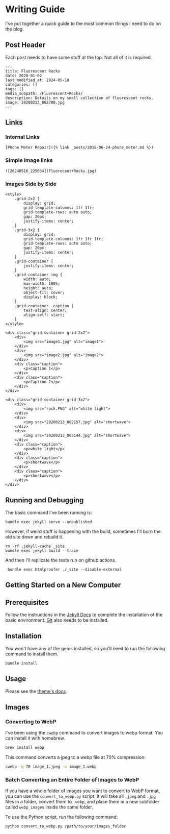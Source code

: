 # Writing Guide
I've put together a quick guide to the most common things I need to do on the blog.

## Post Header
Each post needs to have some stuff at the top. Not all of it is required. 

```
---
title: Fluorescent Rocks
date: 2020-01-02
last_modified_at: 2024-05-18
categories: []
tags: []
media_subpath: /Fluorescent+Rocks/
description: Details on my small collection of fluorescent rocks.
image: 20200213_002700.jpg
---
```
## Links
### Internal Links
`[Phone Meter Repair]({% link _posts/2018-06-24-phone_meter.md %})`
### Simple image links
`![20240516_225034](Fluorecent+Rocks.jpg)`

### Images Side by Side

```
<style>
    .grid-2x2 {
        display: grid;
        grid-template-columns: 1fr 1fr;
        grid-template-rows: auto auto;
        gap: 20px;
        justify-items: center;
    }
    .grid-3x2 {
        display: grid;
        grid-template-columns: 1fr 1fr 1fr;
        grid-template-rows: auto auto;
        gap: 20px;
        justify-items: center;
    }
    .grid-container {
        justify-items: center;
    }
    .grid-container img {
        width: auto;
        max-width: 100%;
        height: auto;
        object-fit: cover;
        display: block;
    }
    .grid-container .caption {
        text-align: center;
        align-self: start;
    }
</style>

<div class="grid-container grid-2x2">
    <div>
        <img src="image1.jpg" alt="image1">
    </div>
    <div>
        <img src="image2.jpg" alt="image2">
    </div>
    <div class="caption">
        <p>Caption 1</p>
    </div>
    <div class="caption">
        <p>Caption 2</p>
    </div>
</div>

<div class="grid-container grid-3x2">
    <div>
        <img src="rock.PNG" alt="white light">
    </div>
    <div>
        <img src="20200213_002157.jpg" alt="shortwave">
    </div>
    <div>
        <img src="20200213_003144.jpg" alt="shortwave">
    </div>
    <div class="caption">
        <p>white light</p>
    </div>
    <div class="caption">
        <p>shortwave</p>
    </div>
    <div class="caption">
        <p>shortwave</p>
    </div>
</div>
```


## Running and Debugging
The basic command I've been running is:
```
bundle exec jekyll serve --unpublished
```

However, if weird stuff is happening with the build, sometimes I'll burn the old site down and rebuild it.
```
rm -rf .jekyll-cache _site
bundle exec jekyll build --trace
```

And then I'll replicate the tests run on github actions.

```
 bundle exec htmlproofer ./_site --disable-external
```

## Getting Started on a New Computer

## Prerequisites

Follow the instructions in the [Jekyll Docs](https://jekyllrb.com/docs/installation/) to complete the installation of
the basic environment. [Git](https://git-scm.com/) also needs to be installed.

## Installation
You won't have any of the gems installed, so you'll need to run the following command to install them.
```
bundle install
```

## Usage

Please see the [theme's docs](https://github.com/cotes2020/jekyll-theme-chirpy#documentation).

## Images

### Converting to WebP

I've been using the `cwebp` command to convert images to webp format. You can install it with homebrew.

```bash
brew install webp
```

This command converts a jpeg to a webp file at 70% compression:

```bash
cwebp -q 70 image_1.jpeg -o image_1.webp
```

### Batch Converting an Entire Folder of Images to WebP

If you have a whole folder of images you want to convert to WebP format, you can use the `convert_to_webp.py` script. It will take all `.jpeg` and `.jpg` files in a folder, convert them to `.webp`, and place them in a new subfolder called `webp_images` inside the same folder.

To use the Python script, run the following command:

```bash
python convert_to_webp.py /path/to/your/images_folder
```

